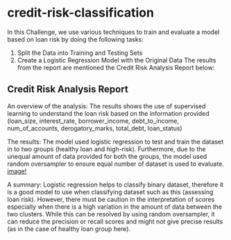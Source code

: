 # credit-risk-classification

In this Challenge, we use various techniques to train and evaluate a model based on loan risk by doing the following tasks:
1. Split the Data into Training and Testing Sets
2. Create a Logistic Regression Model with the Original Data
The results from the report are mentioned the Credit Risk Analysis Report below:

## Credit Risk Analysis Report 
An overview of the analysis: The results shows the use of supervised learning to understand the loan risk based on the information provided (loan_size,	interest_rate,	borrower_income,	debt_to_income,	num_of_accounts,	derogatory_marks,	total_debt,	loan_status)

The results: The model used logistic regression to test and train the dataset in to two groups (healthy loan and high-risk). Furthermore, due to the unequal amount of data provided for both the groups, the model used random oversampler to ensure equal number of dataset is used to evaluate. 
[image!](https://github.com/ManishaRezaPaul/credit-risk-classification/assets/131712506/e8c5f714-14f9-434c-9a52-a64f18cd7a45)


A summary: Logistic regression helps to classify binary dataset, therefore it is a good model to use when classifying dataset such as this (assessing loan risk). However, there must be caution in the interpretation of scores especially when there is a high variation in the amount of data between the two clusters. While this can be resolved by using random oversampler, it can reduce the precision or recall scores and might not give precise results (as in the case of healthy loan group here).


